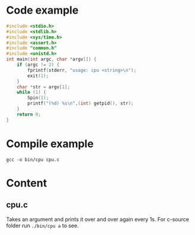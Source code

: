 # Code example
```c 
#include <stdio.h>
#include <stdlib.h>
#include <sys/time.h>
#include <assert.h>
#include "common.h"
#include <unistd.h>
int main(int argc, char *argv[]) {
    if (argc != 2) {
        fprintf(stderr, "usage: cpu <string>\n");
        exit(1);
    }
    char *str = argv[1];
    while (1) {
        Spin(1);
        printf("(%d) %s\n",(int) getpid(), str);
    }
    return 0;
}
```

# Compile example
`gcc -o bin/cpu cpu.c`
# Content
## cpu.c
Takes an argument and prints it over and over again every 1s. For c-source folder run `./bin/cpu a` to see. 


